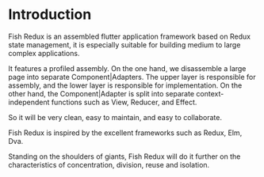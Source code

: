 # Introduction

Fish Redux is an assembled flutter application framework based on Redux state management, it is especially suitable for building medium to large complex applications.

It features a profiled assembly. On the one hand, we disassemble a large page into separate Component|Adapters. The upper layer is responsible for assembly, and the lower layer is responsible for implementation. On the other hand, the Component|Adapter is split into separate context-independent functions such as View, Reducer, and Effect.

So it will be very clean, easy to maintain, and easy to collaborate.

Fish Redux is inspired by the excellent frameworks such as Redux, Elm, Dva.

Standing on the shoulders of giants, Fish Redux will do it further on the characteristics of concentration, division, reuse and isolation.
